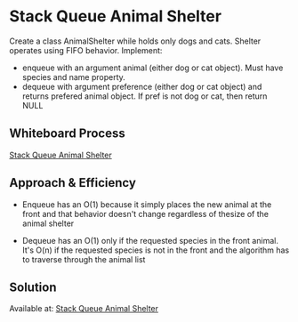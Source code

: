 # Stack Queue Animal Shelter
Create a class AnimalShelter while holds only dogs and cats. Shelter operates using FIFO behavior.
Implement: 
- enqueue with an argument animal (either dog or cat object). Must have species and name property.
- dequeue with argument preference (either dog or cat object) and returns prefered animal object. If pref is not dog or cat, then return NULL

## Whiteboard Process
[Stack Queue Animal Shelter](/python/docs/stack_queue_animal_shelter/Stack%20Queue%20Animal%20Shelter.jpg)

## Approach & Efficiency
- Enqueue has an O(1) because it simply places the new animal at the front and that behavior doesn't change regardless of thesize of the animal shelter

- Dequeue has an O(1) only if the requested species in the front animal. It's O(n) if the requested species is not in the front and the algorithm has to traverse through the animal list

## Solution
Available at: [Stack Queue Animal Shelter](/python/code_challenges/stack_queue_animal_shelter.py)